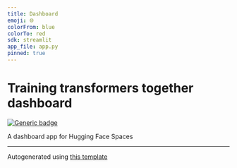 ```yaml
---
title: Dashboard
emoji: 🌐
colorFrom: blue
colorTo: red
sdk: streamlit
app_file: app.py
pinned: true
---
```


# Training transformers together dashboard


[![Generic badge](https://img.shields.io/badge/🤗-Open%20In%20Spaces-blue.svg)](https://huggingface.co/spaces/training-transformers-together/training-transformers-together-dashboard)

A dashboard app for Hugging Face Spaces

---

Autogenerated using [this template](https://github.com/nateraw/spaces-template)


